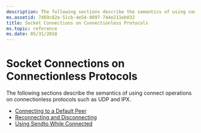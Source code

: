 ```yaml
---
description: The following sections describe the semantics of using connect operations on connectionless protocols such as UDP and IPX.Connecting to a Default PeerReconnecting and DisconnectingUsing Sendto While Connected
ms.assetid: 7d69c82e-51cb-4e54-8097-744e211eb032
title: Socket Connections on Connectionless Protocols
ms.topic: reference
ms.date: 05/31/2018
---
```


# Socket Connections on Connectionless Protocols

The following sections describe the semantics of using connect operations on connectionless protocols such as UDP and IPX.

-   [Connecting to a Default Peer](connecting-to-a-default-peer-2.md)
-   [Reconnecting and Disconnecting](reconnecting-and-disconnecting-2.md)
-   [Using Sendto While Connected](using-sendto-while-connected-2.md)

 

 



